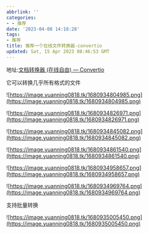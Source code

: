 ```yaml
---
abbrlink: ''
categories:
- - 推荐
date: '2023-04-08 14:18:28'
tags:
- 推荐
title: 推荐一个在线文件转换器-convertio
updated: Sat, 15 Apr 2023 08:46:53 GMT
---
```

地址:[文档转换器 (在线自由) — Convertio](https://convertio.co/zh/document-converter/)

它可以转换几乎所有格式的文件

![https://image.yuanning0818.tk/1680934804985.png](https://image.yuanning0818.tk/1680934804985.png)

![https://image.yuanning0818.tk/1680934826971.png](https://image.yuanning0818.tk/1680934826971.png)

![https://image.yuanning0818.tk/1680934845082.png](https://image.yuanning0818.tk/1680934845082.png)

![https://image.yuanning0818.tk/1680934861540.png](https://image.yuanning0818.tk/1680934861540.png)

![https://image.yuanning0818.tk/1680934958657.png](https://image.yuanning0818.tk/1680934958657.png)

![https://image.yuanning0818.tk/1680934969764.png](https://image.yuanning0818.tk/1680934969764.png)

支持批量转换

![https://image.yuanning0818.tk/1680935005450.png](https://image.yuanning0818.tk/1680935005450.png)

